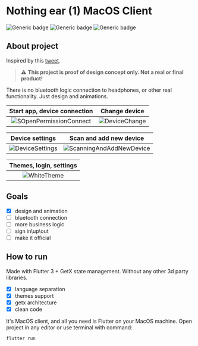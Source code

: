 # Nothing ear (1) MacOS Client

![Generic badge](https://img.shields.io/badge/flutter-blue?logo=flutter&style=for-the-badge)
![Generic badge](https://img.shields.io/badge/platform-macos-7dccfa.svg?logo=apple&style=for-the-badge)
![Generic badge](https://img.shields.io/badge/version-0.0.37-blueviolet?style=for-the-badge)

## About project

Inspired by this [tweet](https://twitter.com/getpeid/status/1510746150671990785?s=20&t=0ZJS--9rpjO4k1AcLdzZtA).

> :warning: **This project is proof of design concept only. Not a real or final product!**

There is no bluetooth logic connection to headphones, or other real functionality. Just design and animations.

| Start app, device connection | Change device |
| :---: | :---: |
| ![SOpenPermissionConnect](https://s8.gifyu.com/images/OpenPermissionConnect.gif) | ![DeviceChange](https://s8.gifyu.com/images/DeviceChange.gif) |

| Device settings | Scan and add new device |
| :---: | :---: |
| ![DeviceSettings](https://s8.gifyu.com/images/DeviceSettings.gif) | ![ScanningAndAddNewDevice](https://s8.gifyu.com/images/ScanningAndAddNewDevice.gif) |

| Themes, login, settings| 
| :---: | 
| ![WhiteTheme](https://s8.gifyu.com/images/WhiteThemefbb0c6256ede4cb2.gif) | 

## Goals

- [x] design and animation
- [ ] bluetooth connection
- [ ] more business logic
- [ ] sign in\up\out
- [ ] make it official

## How to run

Made with Flutter 3 + GetX state management. Without any other 3d party libraries.

- [x] language separation
- [x] themes support
- [x] getx architecture
- [x] clean code

It's MacOS client, and all you need is Flutter on your MacOS machine. Open project in any editor or use terminal with
command:

```
flutter run
```